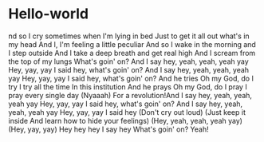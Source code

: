 # Hello-world
nd so I cry sometimes when I'm lying in bed Just to get it all out what's in my head And I, I'm feeling a little peculiar  And so I wake in the morning and I step outside And I take a deep breath and get real high And I scream from the top of my lungs What's goin' on?  And I say hey, yeah, yeah, yeah yay Hey, yay, yay I said hey, what's goin' on?  And I say hey, yeah, yeah, yeah yay Hey, yay, yay I said hey, what's goin' on?  And he tries Oh my God, do I try I try all the time In this institution  And he prays Oh my God, do I pray I pray every single day (Nyaaah) For a revolution!And I say hey, yeah, yeah, yeah yay Hey, yay, yay I said hey, what's goin' on?  And I say hey, yeah, yeah, yeah yay Hey, yay, yay I said hey  (Don't cry out loud) (Just keep it inside And learn how to hide your feelings)  (Hey, yeah, yeah, yeah yay) (Hey, yay, yay) Hey hey hey I say hey What's goin' on? Yeah!
